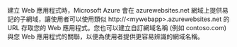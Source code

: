 建立 Web 應用程式時，Microsoft Azure 會在 azurewebsites.net 網域上提供易記的子網域，讓使用者可以使用類似 http://&lt;mywebapp&gt;.azurewebsites.net 的 URL 存取您的 Web 應用程式。您也可以建立自訂網域名稱 (例如 contoso.com) 與您 Web 應用程式的關聯，以便為使用者提供更容易辨識的網域名稱。

<!---HONumber=Oct15_HO3-->